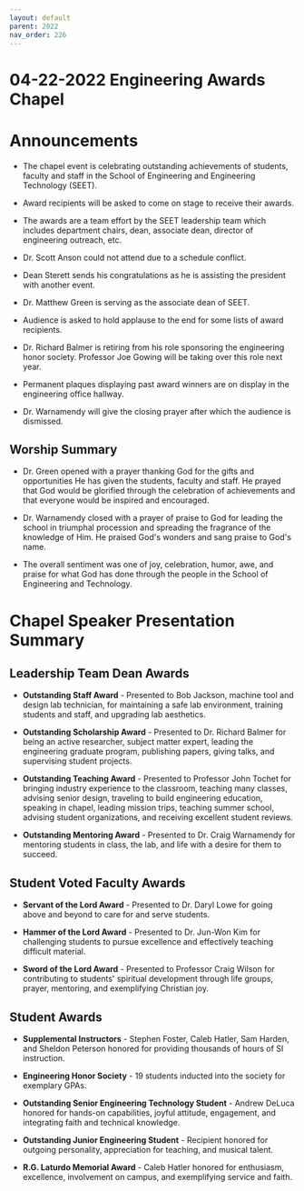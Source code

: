```yaml
---
layout: default
parent: 2022
nav_order: 226
---
```


# 04-22-2022 Engineering Awards Chapel



# Announcements

- The chapel event is celebrating outstanding achievements of students, faculty and staff in the School of Engineering and Engineering Technology (SEET). 

- Award recipients will be asked to come on stage to receive their awards.

- The awards are a team effort by the SEET leadership team which includes department chairs, dean, associate dean, director of engineering outreach, etc. 

- Dr. Scott Anson could not attend due to a schedule conflict. 

- Dean Sterett sends his congratulations as he is assisting the president with another event.

- Dr. Matthew Green is serving as the associate dean of SEET.

- Audience is asked to hold applause to the end for some lists of award recipients.

- Dr. Richard Balmer is retiring from his role sponsoring the engineering honor society. Professor Joe Gowing will be taking over this role next year.

- Permanent plaques displaying past award winners are on display in the engineering office hallway. 

- Dr. Warnamendy will give the closing prayer after which the audience is dismissed.


## Worship Summary

- Dr. Green opened with a prayer thanking God for the gifts and opportunities He has given the students, faculty and staff. He prayed that God would be glorified through the celebration of achievements and that everyone would be inspired and encouraged. 

- Dr. Warnamendy closed with a prayer of praise to God for leading the school in triumphal procession and spreading the fragrance of the knowledge of Him. He praised God's wonders and sang praise to God's name. 

- The overall sentiment was one of joy, celebration, humor, awe, and praise for what God has done through the people in the School of Engineering and Technology.


# Chapel Speaker Presentation Summary

## Leadership Team Dean Awards

- **Outstanding Staff Award** - Presented to Bob Jackson, machine tool and design lab technician, for maintaining a safe lab environment, training students and staff, and upgrading lab aesthetics. 

- **Outstanding Scholarship Award** - Presented to Dr. Richard Balmer for being an active researcher, subject matter expert, leading the engineering graduate program, publishing papers, giving talks, and supervising student projects.

- **Outstanding Teaching Award** - Presented to Professor John Tochet for bringing industry experience to the classroom, teaching many classes, advising senior design, traveling to build engineering education, speaking in chapel, leading mission trips, teaching summer school, advising student organizations, and receiving excellent student reviews.

- **Outstanding Mentoring Award** - Presented to Dr. Craig Warnamendy for mentoring students in class, the lab, and life with a desire for them to succeed.

## Student Voted Faculty Awards 

- **Servant of the Lord Award** - Presented to Dr. Daryl Lowe for going above and beyond to care for and serve students.

- **Hammer of the Lord Award** - Presented to Dr. Jun-Won Kim for challenging students to pursue excellence and effectively teaching difficult material. 

- **Sword of the Lord Award** - Presented to Professor Craig Wilson for contributing to students' spiritual development through life groups, prayer, mentoring, and exemplifying Christian joy.

## Student Awards

- **Supplemental Instructors** - Stephen Foster, Caleb Hatler, Sam Harden, and Sheldon Peterson honored for providing thousands of hours of SI instruction.

- **Engineering Honor Society** - 19 students inducted into the society for exemplary GPAs. 

- **Outstanding Senior Engineering Technology Student** - Andrew DeLuca honored for hands-on capabilities, joyful attitude, engagement, and integrating faith and technical knowledge.

- **Outstanding Junior Engineering Student** - Recipient honored for outgoing personality, appreciation for teaching, and musical talent. 

- **R.G. Laturdo Memorial Award** - Caleb Hatler honored for enthusiasm, excellence, involvement on campus, and exemplifying service and faith.